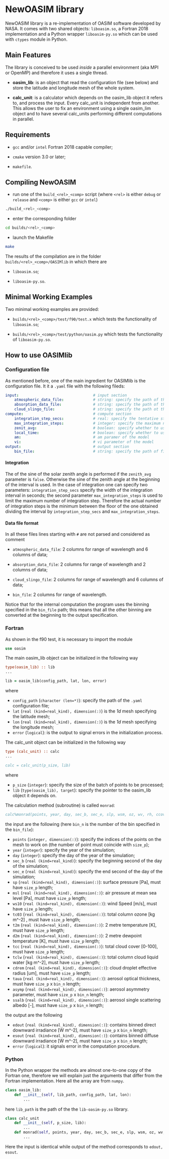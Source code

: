# NewOASIM library

NewOASIM library is a re-implementation of OASIM software developed by NASA. It comes with two shared objects: `liboasim.so`, a Fortran 2018 implementation and a Python wrapper `liboasim-py.so` which can be used with `ctypes` module in Python.

## Main Features

The library is conceived to be used _inside_ a parallel environment (aka MPI or OpenMP) and therefore it uses a single thread. 

- **oasim_lib**: is an object that read the configuration file (see below) and store the latitude and longitude mesh of the whole system.

- **calc_unit**: is a calculator which depends on the oasim_lib object it refers to, and process the input. Every calc_unit is independent from another. This allows the user to fix an environment using a single oasim_lim object and to have several calc_units performing different computations in parallel. 

## Requirements

- `gcc` and/or `intel` Fortran 2018 capable compiler;

- `cmake` version 3.0 or later;

- `makefile`.

## Compiling NewOASIM

- run one of the `build_<rel>_<comp>` script (where `<rel>` is either `debug` or `release` and `<comp>` is either `gcc` or `intel`) 

```bash
./build_<rel>_<comp>
```

- enter the corresponding folder

```bash
cd builds/<rel>_<comp>
```

- launch the Makefile

```bash
make
```

The results of the compilation are in the folder `builds/<rel>_<comp>/OASIMlib` in which there are

- `liboasim.so`;

- `liboasim-py.so`.

## Minimal Working Examples

Two minimal working examples are provided:

- `builds/<rel>_<comp>/test/f90/test.x` which tests the functionality of `liboasim.so`;

- `builds/<rel>_<comp>/test/python/oasim.py` which tests the functionality of `liboasim-py.so`.

## How to use OASIMlib

### Configuration file

As mentioned before, one of the main ingredient for OASIMlib is the configuration file. It it a `.yaml` file with the following fileds:

```yaml
input:                                 # input section
    atmospheric_data_file:             # string: specify the path of the atmosperich file (see below)
    absorption_data_file:              # string: specify the path of the absorption file (see below)
    cloud_slingo_file:                 # string: specify the path ot the cloud data file (see below)
compute:                               # compute section
    integration_step_secs:             # real: specify the tentative step of integration (see below)
    max_integration_steps:             # integer: specify the maximum number of steps of integrations (see below)
    zenit_avg:                         # boolean: specify whether to use average zenith angle instead of integration
    local_time:                        # boolean: specify whether to use local time
    am:                                # am paramer of the model
    vi:                                # vi parameter of the model
output:                                # output section
    bin_file:                          # string: specify the path of file containing the output binning
```

#### Integration

The of the sine of the solar zenith angle is performed if the `zenith_avg` parameter is `false`. Otherwise the sine of the zenith angle at the beginning of the interval is used. In the case of integration one can specify two parameters: `integration_step_secs` specify the width of the integration interval in seconds; the second parameter `max_integration_steps` is used to limit the maximum number of integration step. Therefore the actual number of integration steps is the minimum between the floor of the one obtained dividing the interval by `integration_step_secs` and `max_integration_steps`.

#### Data file format

In all these files lines starting with `#` are not parsed and considered as comment

- `atmospheric_data_file`: 2 columns for range of wavelength and 6 columns of data;

- `absorption_data_file`: 2 columns for range of wavelength and 2 columns of data;

- `cloud_slingo_file`: 2 columns for range of wavelength and 6 columns of data;

- `bin_file`: 2 columns for range of wavelength.

Notice that for the internal computation the program uses the binning specified in the `bin_file` path; this means that  all the other binning are converted at the beginning to the output specification.

### Fortran

As shown in the f90 test, it is necessary to import the module

```fortran
use oasim
```

The main oasim_lib object can be initialized in the following way

```fortran
type(oasim_lib) :: lib
...

lib = oasim_lib(config_path, lat, lon, error)
```

where

- `config_path` (`character (len=*)`): specify the path of the `.yaml` configuration file;
- `lat` (`real (kind=real_kind), dimension(:)`) is the *1d* mesh specifying the latitude mesh;
- `lon` (`real (kind=real_kind), dimension(:)`) is the *1d* mesh specifying the longitude mesh;
- `error` (`logical`): is the output to signal errors in the initialization process.

The calc_unit object can be initialized in the following way

```fortran
type (calc_unit) :: calc
...

calc = calc_unit(p_size, lib)
```

where

- `p_size` (`integer`): specify the size of the batch of points to be processed;
- `lib` (`type(oasim_lib), target`): specify the pointer to the oasim_lib object it depends on.

The calculation method (subroutine) is called `monrad`:

```fortran
calc%monrad(points, year, day, sec_b, sec_e, slp, wsm, oz, wv, rh, ccov, cdre, taua, asymp, ssalb, edout, esout, error)
```

the input are the following (here `bin_n` is the number of the bin specified in the `bin_file`):

- `points` (`integer, dimension(:)`): specify the indices of the points on the mesh to work on (the number of point must coincide with `size_p`);
- `year` (`integer`): specify the year of the simulation;
- `day` (`integer`): specify the day of the year of the simulation;
- `sec_b` (`real (kind=real_kind)`): specify the beginning second of the day of the simulation;
- `sec_e` (`real (kind=real_kind)`): specify the end second of the day of the simulation;
- `sp` (`real (kind=real_kind), dimension(:)`): surface pressure [Pa], must have `size_p` length;
- `msl` (`real (kind=real_kind), dimension(:)`): air pressure at mean sea level [Pa], must have `size_p` length;
- `ws10` (`real (kind=real_kind), dimension(:)`): wind Speed [m/s], must have `size_p` length;
- `tc03` (`real (kind=real_kind), dimension(:)`): total column ozone [kg m^-2] , must have `size_p` length;
- `t2m` (`real (kind=real_kind), dimension(:)`): 2 metre temperature [K], must have `size_p` length;
- `d2m` (`real (kind=real_kind), dimension(:)`): 2 metre dewpoint temperature [K], must have `size_p` length;
- `tcc` (`real (kind=real_kind), dimension(:)`): total cloud cover [0-100], must have `size_p` length;
- `tclw` (`real (kind=real_kind), dimension(:)`): total column cloud liquid water [kg m^-2], must have `size_p` length;
- `cdrem` (`real (kind=real_kind), dimension(:)`): cloud droplet effective radius [um], must have `size_p` length;
- `taua` (`real (kind=real_kind), dimension(:)`): aerosol optical thickness, must have `size_p` x `bin_n` length;
- `asymp` (`real (kind=real_kind), dimension(:)`): aerosol asymmetry parameter, must have `size_p` x `bin_n` length;
- `ssalb` (`real (kind=real_kind), dimension(:)`): aerosol single scattering albedo [-], must have `size_p` x `bin_n` length;

the output are the following

- `edout` (`real (kind=real_kind), dimension(:)`): contains binned direct downward irradiance [W m^-2], must have `size_p` x `bin_n` length;
- `esout` (`real (kind=real_kind), dimension(:)`): contains binned diffuse downward irradiance [W m^-2], must have `size_p` x `bin_n` length;
- `error` (`logical`): it signals error in the computation procedure.

### Python

In the Python wrapper the  methods are almost one-to-one copy of the Fortran one, therefore we will explain just the arguments that differ from the Fortran implementation. Here all the array are from `numpy`.

```python
class oasim_lib:
    def __init__(self, lib_path, config_path, lat, lon):
        ...
```

here `lib_path` is the path of the the `lib-oasim-py.so` library.

```python
class calc_unit
    def __init__(self, p_size, lib):
        ...
    def monrad(self, points, year, day, sec_b, sec_e, slp, wsm, oz, wv, rh, ccov, cdre, taua, asymp, ssalb):
        ...
```

Here the input is identical while output of the method corresponds to `edout, esout`.
